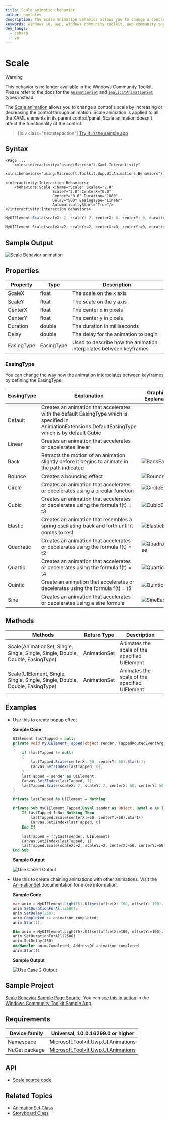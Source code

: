 ```yaml
---
title: Scale animation behavior
author: nmetulev
description: The Scale animation behavior allows you to change a control's scale by increasing or decreasing the control through animation (outdated docs).
keywords: windows 10, uwp, windows community toolkit, uwp community toolkit, uwp toolkit, scale animation, scale
dev_langs:
  - csharp
  - vb
---
```


# Scale

> [!WARNING]
> This behavior is no longer available in the Windows Community Toolkit. Please refer to the docs for the [`AnimationSet`](AnimationSet.md) and [`ImplicitAnimationSet`](ImplicitAnimationSet.md) types instead.

The [Scale animation](/dotnet/api/microsoft.toolkit.uwp.ui.animations.animationextensions.scale) allows you to change a control's scale by increasing or decreasing the control through animation. Scale animation is applied to all the XAML elements in its parent control/panel. Scale animation doesn't affect the functionality of the control.

> [!div class="nextstepaction"]
> [Try it in the sample app](uwpct://Animations?sample=Scale)

## Syntax

```xaml
<Page ...
    xmlns:interactivity="using:Microsoft.Xaml.Interactivity"
    xmlns:behaviors="using:Microsoft.Toolkit.Uwp.UI.Animations.Behaviors"/>

<interactivity:Interaction.Behaviors>
    <behaviors:Scale x:Name="Scale" ScaleX="2.0"
                     ScaleY="2.0" CenterX="0.0"
                     CenterY="0.0" Duration="1000" 
                     Delay="500" EasingType="Linear"
                     AutomaticallyStart="True"/>
</interactivity:Interaction.Behaviors>
```

```csharp
MyUIElement.Scale(scaleX: 2, scaleY: 2, centerX: 0, centerY: 0, duration: 2500, delay: 250, easingType: EasingType.Default).Start();
```

```vb
MyUIElement.Scale(scaleX:=2, scaleY:=2, centerX:=0, centerY:=0, duration:=2500, delay:=250, easingType:=EasingType.[Default]).Start()
```

## Sample Output

![Scale Behavior animation](../resources/images/Animations/Scale/Sample-Output.gif)

## Properties

| Property | Type | Description |
| -- | -- | -- |
| ScaleX | float | The scale on the x axis |
| ScaleY | float | The scale on the y axis |
| CenterX | float | The center x in pixels |
| CenterY | float | The center y in pixels |
| Duration | double | The duration in milliseconds |
| Delay | double | The delay for the animation to begin |
| EasingType | EasingType | Used to describe how the animation interpolates between keyframes |

### EasingType

You can change the way how the animation interpolates between keyframes by defining the EasingType.

| EasingType | Explanation                                                                                                | Graphical Explanation                      |
| ---------- | ---------------------------------------------------------------------------------------------------------- | ------------------------------------------ |
| Default    | Creates an animation that accelerates with the default EasingType which is specified in AnimationExtensions.DefaultEasingType which is by default Cubic |                                                                                                                           |
| Linear     | Creates an animation that accelerates or decelerates linear                                                                                             |                                                                                                                           |
| Back       | Retracts the motion of an animation slightly before it begins to animate in the path indicated                                                          | ![BackEase](/dotnet/framework/wpf/graphics-multimedia/media/backease-graph.png)           |
| Bounce     | Creates a bouncing effect                                                                                                                               | ![BounceEase](/dotnet/framework/wpf/graphics-multimedia/media/bounceease-graph.png)       |
| Circle     | Creates an animation that accelerates or decelerates using a circular function                                                                          | ![CircleEase](/dotnet/framework/wpf/graphics-multimedia/media/circleease-graph.png)       |
| Cubic      | Creates an animation that accelerates or decelerates using the formula f(t) = t3                                                                        | ![CubicEase](/dotnet/framework/wpf/graphics-multimedia/media/cubicease-graph.png)         |
| Elastic    | Creates an animation that resembles a spring oscillating back and forth until it comes to rest                                                          | ![ElasticEase](/dotnet/framework/wpf/graphics-multimedia/media/elasticease-graph.png)     |
| Quadratic  | Creates an animation that accelerates or decelerates using the formula f(t) = t2                                                                        | ![QuadraticEase](/dotnet/framework/wpf/graphics-multimedia/media/quadraticease-graph.png) |
| Quartic    | Creates an animation that accelerates or decelerates using the formula f(t) = t4                                                                        | ![QuarticEase](/dotnet/framework/wpf/graphics-multimedia/media/quarticease-graph.png)     |
| Quintic    | Create an animation that accelerates or decelerates using the formula f(t) = t5                                                                         | ![QuinticEase](/dotnet/framework/wpf/graphics-multimedia/media/quinticease-graph.png)     |
| Sine       | Creates an animation that accelerates or decelerates using a sine formula                                                                               | ![SineEase](/dotnet/framework/wpf/graphics-multimedia/media/sineease-graph.png)           |

## Methods

| Methods | Return Type | Description |
| -- | -- | -- |
| Scale(AnimationSet, Single, Single, Single, Single, Double, Double, EasingType) | AnimationSet | Animates the scale of the specified UIElement |
| Scale(UIElement, Single, Single, Single, Single, Double, Double, EasingType) | AnimationSet | Animates the scale of the specified UIElement |

## Examples

- Use this to create popup effect

    **Sample Code**

    ```csharp
    UIElement lastTapped = null;
    private void MyUIElement_Tapped(object sender, TappedRoutedEventArgs e)
    {
        if (lastTapped != null)
        {
            lastTapped.Scale(centerX: 50, centerY: 50).Start();
            Canvas.SetZIndex(lastTapped, 0);
        }
        lastTapped = sender as UIElement;
        Canvas.SetZIndex(lastTapped, 1);
        lastTapped.Scale(scaleX: 2, scaleY: 2, centerX: 50, centerY: 50).Start();
    }
    ```

    ```vb
    Private lastTapped As UIElement = Nothing

    Private Sub MyUIElement_Tapped(ByVal sender As Object, ByVal e As TappedRoutedEventArgs)
        If lastTapped IsNot Nothing Then
            lastTapped.Scale(centerX:=50, centerY:=50).Start()
            Canvas.SetZIndex(lastTapped, 0)
        End If

        lastTapped = TryCast(sender, UIElement)
        Canvas.SetZIndex(lastTapped, 1)
        lastTapped.Scale(scaleX:=2, scaleY:=2, centerX:=50, centerY:=50).Start()
    End Sub
    ```

    **Sample Output**

    ![Use Case 1 Output](../resources/images/Animations/Scale/Sample-Output.gif)

- Use this to create chaining animations with other animations. Visit the [AnimationSet](AnimationSet.md) documentation for more information.

    **Sample Code**

    ```csharp
    var anim = MyUIElement.Light(5).Offset(offsetX: 100, offsetY: 100).Saturation(0.5).Scale(scaleX: 2, scaleY: 2);
    anim.SetDurationForAll(2500);
    anim.SetDelay(250);
    anim.Completed += animation_completed;
    anim.Start();
    ```

    ```vb
    Dim anim = MyUIElement.Light(5).Offset(offsetX:=100, offsetY:=100).Saturation(0.5).Scale(scaleX:=2, scaleY:=2)
    anim.SetDurationForAll(2500)
    anim.SetDelay(250)
    AddHandler anim.Completed, AddressOf animation_completed
    anim.Start()
    ```

    **Sample Output**

    ![Use Case 2 Output](../resources/images/Animations/Chaining-Animations-Light-Offset-Saturation-Scale.gif)

## Sample Project

[Scale Behavior Sample Page Source](https://github.com/CommunityToolkit/WindowsCommunityToolkit/tree/rel/7.1.2/Microsoft.Toolkit.Uwp.SampleApp/SamplePages/Animations/Behaviors). You can [see this in action](uwpct://Animations?sample=Scale) in the [Windows Community Toolkit Sample App](https://aka.ms/windowstoolkitapp).

## Requirements

| Device family | Universal, 10.0.16299.0 or higher   |
| ---------------------------------------------------------------- | ----------------------------------- |
| Namespace                                                        | Microsoft.Toolkit.Uwp.UI.Animations |
| NuGet package | [Microsoft.Toolkit.Uwp.UI.Animations](https://www.nuget.org/packages/Microsoft.Toolkit.Uwp.UI.Animations/) |

## API

- [Scale source code](https://github.com/CommunityToolkit/WindowsCommunityToolkit/blob/rel/7.1.2/Microsoft.Toolkit.Uwp.UI.Animations/Xaml/Default/ScaleAnimation.cs)

## Related Topics

- [AnimationSet Class](./animationset.md)
- [Storyboard Class](/uwp/api/Windows.UI.Xaml.Media.Animation.Storyboard)
